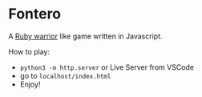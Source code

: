 # Fontero

A [Ruby warrior](https://www.bloc.io/ruby-warrior#/) like game written in Javascript.

How to play:

- `python3 -m http.server` or Live Server from VSCode
- go to `localhost/index.html`
- Enjoy!
